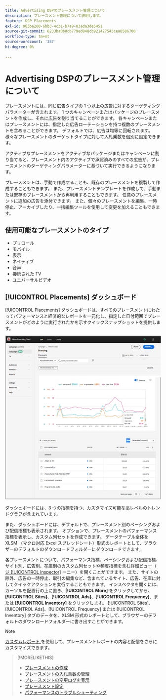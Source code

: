 ```yaml
---
title: Advertising DSPのプレースメント管理について
description: プレースメント管理について説明します。
feature: DSP Placements
exl-id: 903ba200-6bb3-4c31-b7a9-03ada3de5451
source-git-commit: 6233ba0b0cb779ed848cb921427543cea8586700
workflow-type: tm+mt
source-wordcount: '387'
ht-degree: 0%

---
```


# Advertising DSPのプレースメント管理について

プレースメントには、同じ広告タイプの 1 つ以上の広告に対するターゲティングパラメーターが含まれます。 1 つのキャンペーンまたはパッケージのプレースメントを作成し、それに広告を割り当てることができます。 各キャンペーンまたはプレースメントには、指定した広告ローテーションを持つ複数のプレースメントを含めることができます。 デフォルトでは、広告は均等に回転されます。 様々なプレースメントのターゲットタイプに対して入札乗数を個別に設定できます。

アクティブなプレースメントをアクティブなパッケージまたはキャンペーンに割り当てると、プレースメント内のアクティブで承認済みのすべての広告が、プレースメントのターゲティングパラメーターに基づいて実行できるようになります。

プレースメントは、手動で作成することも、既存のプレースメントを複製して作成することもできます。 また、プレースメントテンプレートを作成して、手動または既存のプレースメントから再利用することもできます。 任意のプレースメントに追加の広告を添付できます。 また、個々のプレースメントを編集、一時停止、アーカイブしたり、一括編集ツールを使用して変更を加えることもできます。

## 使用可能なプレースメントのタイプ

* プリロール
* モバイル
* 表示
* ネイティブ
* 音声
* 接続された TV
* ユニバーサルビデオ

## [!UICONTROL Placements] ダッシュボード

[!UICONTROL Placements] ダッシュボードは、すべてのプレースメントにわたってパフォーマンスと経済的なレポートを一元化し、指定した日付範囲でプレースメントがどのように実行されたかを示すクイックスナップショットを提供します。

![ プレースメントダッシュボード ](/help/dsp/assets/placement-dashboard.png)

ダッシュボードには、3 つの指標を持つ、カスタマイズ可能な高レベルのトレンドグラフが含まれています。

また、ダッシュボードには、デフォルトで、プレースメント別のペーシングおよび配信指標も表示されます。 オプションで、プレースメントのパフォーマンス指標を表示し、カスタム列セットを作成できます。 データテーブル全体を XLSM （マクロ対応 Excel スプレッドシート）形式のレポートとして、ブラウザーのデフォルトのダウンロードフォルダーにダウンロードできます。

各プレースメントについて、パフォーマンス指標、ペーシングおよび配信指標、サイト別、広告別、在庫別のカスタム列セットや頻度指標を含む詳細ビュー（[ ジ [!UICONTROL Inspector]](/help/dsp/campaign-management/reports/campaign-reports-about.md) ーニー）を開くことができます。 また、サイトの除外、広告の一時停止、取引の編集など、含まれているサイト、広告、在庫に対してクイックアクションを実行することもできます。 インスペクタを開くには、カーソルを配置行の上に置き、**[!UICONTROL More]** をクリックしてから、**[!UICONTROL Sites]**、**[!UICONTROL Ads]**、**[!UICONTROL Frequency]**、または **[!UICONTROL Inventory]** をクリックします。 [!UICONTROL Sites]、[!UICONTROL Ads]、[!UICONTROL Frequency] または [!UICONTROL Inventory] タブのデータを、XLSM 形式のレポートとして、ブラウザーのデフォルトのダウンロードフォルダーに書き出すことができます。

>[!NOTE]
>
>[ カスタムレポート ](/help/dsp/reports/report-about.md) を使用して、プレースメントレポートの内容と配信をさらにカスタマイズできます。

>[!MORELIKETHIS]
>
>* [ プレースメントの作成 ](placement-create.md)
>* [ プレースメントの入札乗数の管理 ](placement-manage-bid-multipliers.md)
>* [ プレースメントの変更ログを表示 ](placement-change-log.md)
>* [ プレースメント設定 ](placement-settings.md)
>* [ パフォーマンスのトラブルシューティング ](/help/dsp/optimization/troubleshooting-performance.md)
